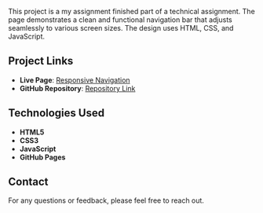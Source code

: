 This project is a my assignment finished part of a technical assignment. The page demonstrates a clean and functional navigation bar that adjusts seamlessly to various screen sizes. The design uses HTML, CSS, and JavaScript.

## Project Links
- **Live Page**: [Responsive Navigation](https://ktrevid.github.io/responsive_assignment/)
- **GitHub Repository**: [Repository Link](https://github.com/KTreviD/responsive_assignment)

## Technologies Used
- **HTML5**
- **CSS3**
- **JavaScript**
- **GitHub Pages**

## Contact
For any questions or feedback, please feel free to reach out.
